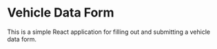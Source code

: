 # Vehicle Data Form
This is a simple React application for filling out and submitting a vehicle data form.